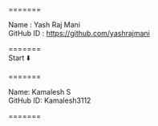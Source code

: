 
=======

Name      : Yash Raj Mani
<br>
GitHub ID : https://github.com/yashrajmani

=======
<br>
Start ⬇️

=======

Name: Kamalesh S
<br>
GitHub ID: Kamalesh3112

=======
